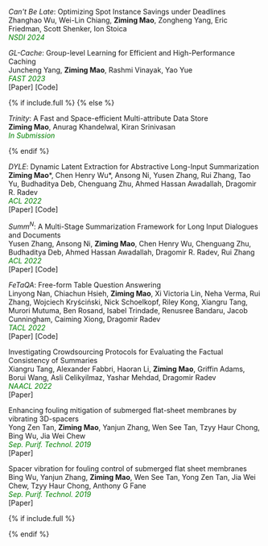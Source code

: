 *Can't Be Late*: Optimizing Spot Instance Savings under Deadlines\
Zhanghao Wu, Wei-Lin Chiang, **Ziming Mao**, Zongheng Yang, Eric Friedman, Scott Shenker, Ion Stoica\
<span style="color:green; font-style:italic">NSDI 2024</span>

*GL-Cache*: Group-level Learning for Efficient and High-Performance Caching\
Juncheng Yang, **Ziming Mao**, Rashmi Vinayak, Yao Yue\
<span style="color:green; font-style:italic">FAST 2023</span>\
[<a style="text-decoration:none" href="https://www.usenix.org/conference/fast23/presentation/yang-juncheng" target="_blank">Paper</a>] [<a style="text-decoration:none" href="https://github.com/Thesys-lab/fast23-GLCache" target="_blank">Code</a>]

{% if include.full %}
{% else %}

*Trinity*: A Fast and Space-efficient Multi-attribute Data Store\
**Ziming Mao**, Anurag Khandelwal, Kiran Srinivasan\
<span style="color:green; font-style:italic">In Submission</span>

{% endif %}

_DYLE_: Dynamic Latent Extraction for Abstractive Long-Input Summarization\
**Ziming Mao**\*, Chen Henry Wu\*, Ansong Ni, Yusen Zhang, Rui Zhang, Tao Yu, Budhaditya Deb, Chenguang Zhu, Ahmed Hassan Awadallah, Dragomir R. Radev\
<span style="color:green; font-style:italic">ACL 2022</span>\
[<a style="text-decoration:none" href="https://aclanthology.org/2022.acl-long.118/" target="_blank">Paper</a>] [<a style="text-decoration:none" href="https://github.com/Yale-LILY/DYLE" target="_blank">Code</a>]

_Summ<sup>N</sup>_: A Multi-Stage Summarization Framework for Long Input Dialogues and Documents\
Yusen Zhang, Ansong Ni, **Ziming Mao**, Chen Henry Wu, Chenguang Zhu, Budhaditya Deb, Ahmed Hassan Awadallah, Dragomir R. Radev, Rui Zhang\
<span style="color:green; font-style:italic">ACL 2022</span>\
[<a style="text-decoration:none" href="https://aclanthology.org/2022.acl-long.112/" target="_blank">Paper</a>] [<a style="text-decoration:none" href="https://github.com/psunlpgroup/Summ-N" target="_blank">Code</a>]

_FeTaQA_: Free-form Table Question Answering\
Linyong Nan, Chiachun Hsieh, **Ziming Mao**, Xi Victoria Lin, Neha Verma, Rui Zhang, Wojciech Kryściński, Nick Schoelkopf, Riley Kong, Xiangru Tang, Murori Mutuma, Ben Rosand, Isabel Trindade, Renusree Bandaru, Jacob Cunningham, Caiming Xiong, Dragomir Radev\
<span style="color:green; font-style:italic">TACL 2022</span>\
[<a style="text-decoration:none" href="https://aclanthology.org/2022.tacl-1.3/" target="_blank">Paper</a>] [<a style="text-decoration:none" href="https://github.com/Yale-LILY/FeTaQA" target="_blank">Code</a>]

Investigating Crowdsourcing Protocols for Evaluating the Factual Consistency of Summaries\
Xiangru Tang, Alexander Fabbri, Haoran Li, **Ziming Mao**, Griffin Adams, Borui Wang, Asli Celikyilmaz, Yashar Mehdad, Dragomir Radev\
<span style="color:green; font-style:italic">NAACL 2022</span>\
[<a style="text-decoration:none" href="https://aclanthology.org/2022.naacl-main.417/" target="_blank">Paper</a>]

Enhancing fouling mitigation of submerged flat-sheet membranes by vibrating 3D-spacers\
Yong Zen Tan, **Ziming Mao**, Yanjun Zhang, Wen See Tan, Tzyy Haur Chong, Bing Wu, Jia Wei Chew\
<span style="color:green; font-style:italic">Sep. Purif. Technol. 2019</span>\
[<a style="text-decoration:none" href="https://www.sciencedirect.com/science/article/pii/S1383586618333240" target="_blank">Paper</a>]

Spacer vibration for fouling control of submerged flat sheet membranes\
Bing Wu, Yanjun Zhang, **Ziming Mao**, Wen See Tan, Yong Zen Tan, Jia Wei Chew, Tzyy Haur Chong, Anthony G Fane\
<span style="color:green; font-style:italic">Sep. Purif. Technol. 2019</span>\
[<a style="text-decoration:none" href="https://www.sciencedirect.com/science/article/pii/S1383586618319968" target="_blank">Paper</a>]

{% if include.full %}



{% endif %}